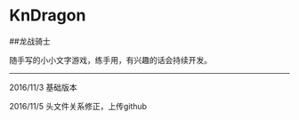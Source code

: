 # KnDragon
##龙战骑士

随手写的小小文字游戏，练手用，有兴趣的话会持续开发。

************************************
2016/11/3
基础版本

2016/11/5
头文件关系修正，上传github
